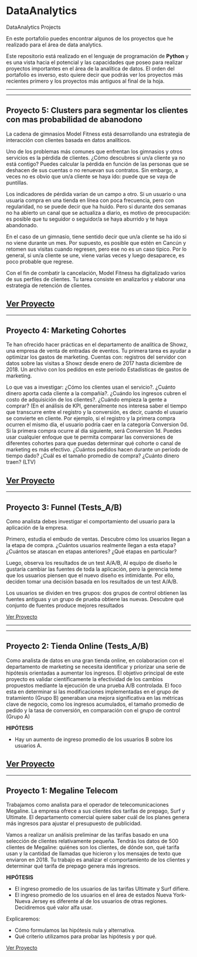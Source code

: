 # DataAnalytics
DataAnalytics Projects

En este portafolio puedes encontrar algunos de los proyectos que he realizado para el área de data analytics.

Este repositorio está realizado en el lenguaje de programación de **Python** y es una vista hacia el potencial y las capacidades que poseo para realizar proyectos importantes en el área de la analítica de datos. El orden del portafolio es inverso, esto quiere decir que podrás ver los proyectos más recientes primero y los proyectos más antiguos al final de la hoja.

---
---

## Proyecto 5: Clusters para segmentar los clientes con mas probabilidad de abanodono

La cadena de gimnasios Model Fitness está desarrollando una estrategia de interacción con clientes basada en datos analíticos.

Uno de los problemas más comunes que enfrentan los gimnasios y otros servicios es la pérdida de clientes. ¿Cómo descubres si un/a cliente ya no está contigo? Puedes calcular la pérdida en función de las personas que se deshacen de sus cuentas o no renuevan sus contratos. Sin embargo, a veces no es obvio que un/a cliente se haya ido: puede que se vaya de puntillas.

Los indicadores de pérdida varían de un campo a otro. Si un usuario o una usuaria compra en una tienda en línea con poca frecuencia, pero con regularidad, no se puede decir que ha huido. Pero si durante dos semanas no ha abierto un canal que se actualiza a diario, es motivo de preocupación: es posible que tu seguidor o seguidor/a se haya aburrido y te haya abandonado.

En el caso de un gimnasio, tiene sentido decir que un/a cliente se ha ido si no viene durante un mes. Por supuesto, es posible que estén en Cancún y retomen sus visitas cuando regresen, pero ese no es un caso típico. Por lo general, si un/a cliente se une, viene varias veces y luego desaparece, es poco probable que regrese.

Con el fin de combatir la cancelación, Model Fitness ha digitalizado varios de sus perfiles de clientes. Tu tarea consiste en analizarlos y elaborar una estrategia de retención de clientes.

[Ver Proyecto](https://github.com/algiraldo92/DataAnalytics/blob/main/Projects/Clusters.ipynb)
---
---

## Proyecto 4: Marketing Cohortes

Te han ofrecido hacer prácticas en el departamento de analítica de Showz, una empresa de venta de entradas de eventos. Tu primera tarea es ayudar a optimizar los gastos de marketing.
Cuentas con:
registros del servidor con datos sobre las visitas a Showz desde enero de 2017 hasta diciembre de 2018.    Un archivo con los pedidos en este periodo    Estadísticas de gastos de marketing.

Lo que vas a investigar:
¿Cómo los clientes usan el servicio?.
¿Cuánto dinero aporta cada cliente a la compañía?.
¿Cuándo los ingresos cubren el costo de adquisición de los clientes?.
¿Cuándo empieza la gente a comprar?
(En el análisis de KPI, generalmente nos interesa saber el tiempo que transcurre entre el registro y la conversión, es decir, cuando el usuario se convierte en cliente. Por ejemplo, si el registro y la primera compra ocurren el mismo día, el usuario podría caer en la categoría Conversion 0d. Si la primera compra ocurre al día siguiente, será Conversion 1d. Puedes usar cualquier enfoque que te permita comparar las conversiones de diferentes cohortes para que puedas determinar qué cohorte o canal de marketing es más efectivo.
¿Cuántos pedidos hacen durante un período de tiempo dado?
¿Cuál es el tamaño promedio de compra?
¿Cuánto dinero traen? (LTV)

[Ver Proyecto](https://github.com/algiraldo92/DataAnalytics/blob/main/Projects/Marketing_Cohortes.ipynb)
---
---

## Proyecto 3: Funnel (Tests_A/B)

Como analista debes investigar el comportamiento del usuario para la aplicación de la empresa.

Primero, estudia el embudo de ventas. Descubre cómo los usuarios llegan a la etapa de compra. 
¿Cuántos usuarios realmente llegan a esta etapa? ¿Cuántos se atascan en etapas anteriores? ¿Qué etapas en particular?

Luego, observa los resultados de un test A/A/B, Al equipo de diseño le gustaría cambiar las fuentes de toda la aplicación, pero la gerencia teme que los usuarios piensen que el nuevo diseño es intimidante. Por ello, deciden tomar una decisión basada en los resultados de un test A/A/B.

Los usuarios se dividen en tres grupos: dos grupos de control obtienen las fuentes antiguas y un grupo de prueba obtiene las nuevas. Descubre qué conjunto de fuentes produce mejores resultados

[Ver Proyecto](https://github.com/algiraldo92/DataAnalytics/blob/main/Projects/Funnel_Test_AB.ipynb)

---
---

## Proyecto 2: Tienda Online (Tests_A/B)

Como analista de datos en una gran tienda online, en colaboracion con el departamento de marketing se necesita identificar y priorizar una serie de hipótesis orientadas a aumentar los ingresos. El objetivo principal de este proyecto es validar científicamente la efectividad de los cambios propuestos mediante la ejecución de una prueba A/B controlada. El foco esta en determinar si las modificaciones implementadas en el grupo de tratamiento (Grupo B) generaban una mejora significativa en las métricas clave de negocio, como los ingresos acumulados, el tamaño promedio de pedido y la tasa de conversión, en comparación con el grupo de control (Grupo A)

**HIPÓTESIS**

- Hay un aumento de ingreso promedio de los usuarios B sobre los usuarios A.

[Ver Proyecto](https://github.com/algiraldo92/DataAnalytics/blob/main/Projects/Marketing_Test_AB.ipynb)
---
---

## Proyecto 1: Megaline Telecom

Trabajamos como analista para el operador de telecomunicaciones Megaline. La empresa ofrece a sus clientes dos tarifas de prepago, Surf y Ultimate. El departamento comercial quiere saber cuál de los planes genera más ingresos para ajustar el presupuesto de publicidad.

Vamos a realizar un análisis preliminar de las tarifas basado en una selección de clientes relativamente pequeña. Tendrás los datos de 500 clientes de Megaline: quiénes son los clientes, de dónde son, qué tarifa usan y la cantidad de llamadas que hicieron y los mensajes de texto que enviaron en 2018. Tu trabajo es analizar el comportamiento de los clientes y determinar qué tarifa de prepago genera más ingresos.

**HIPÓTESIS**

- El ingreso promedio de los usuarios de las tarifas Ultimate y Surf difiere.
- El ingreso promedio de los usuarios en el área de estados Nueva York-Nueva Jersey es diferente al de los usuarios de otras regiones. Decidiremos qué valor alfa usar.

Explicaremos:

- Cómo formulamos las hipótesis nula y alternativa.
- Qué criterio utilizamos para probar las hipótesis y por qué.

[Ver Proyecto](https://github.com/algiraldo92/DataAnalytics/blob/main/Projects/Mega_line.ipynb)



